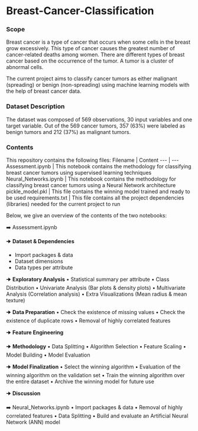 # Breast-Cancer-Classification

### Scope
Breast cancer is a type of cancer that occurs when some cells in the breast grow excessively. This type of cancer causes the greatest number of cancer-related deaths among women. There are different types of breast cancer based on the occurrence of the tumor. A tumor is a cluster of abnormal cells. 

The current project aims to classify cancer tumors as either malignant (spreading) or benign (non-spreading) using machine learning models with the help of breast cancer data.

### Dataset Description
The dataset was composed of 569 observations, 30 input variables and one target variable. Out of the 569 cancer tumors, 357 (63%) were labeled as benign tumors and 212 (37%) as malignant tumors.

### Contents
This repository contains the following files:
Filename | Content
--- | ---
Assessment.ipynb | This notebook contains the methodology for classifying breast cancer tumors using supervised learning techniques
Neural_Networks.ipynb | This notebook contains the methodology for classifying breast cancer tumors using a Neural Network architecture
pickle_model.pkl | This file contains the winning model trained and ready to be used
requirements.txt | This file contains all the project dependencies (libraries) needed for the current project to run

Below, we give an overview of the contents of the two notebooks:

:arrow_right: Assessment.ipynb

🠊 **Dataset & Dependencies**
* Import packages & data
* Dataset dimensions
* Data types per attribute


🠊 **Exploratory Analysis**
•	Statistical summary per attribute
•	Class Distribution
•	Univariate Analysis (Bar plots & density plots)
•	Multivariate Analysis (Correlation analysis)
•	Extra Visualizations (Mean radius & mean texture)

🠊 **Data Preparation**
•	Check the existence of missing values
•	Check the existence of duplicate rows
•	Removal of highly correlated features

🠊 **Feature Engineering**

🠊 **Methodology**
•	Data Splitting
•	Algorithm Selection
•	Feature Scaling
•	Model Building
•	Model Evaluation


🠊 **Model Finalization**
•	Select the winning algorithm
•	Evaluation of the winning algorithm on the validation set
•	Train the winning algorithm over the entire dataset
•	Archive the winning model for future use

🠊 **Discussion**


:arrow_right: Neural_Networks.ipynb
•	Import packages & data
•	Removal of highly correlated features
•	Data Splitting
•	Build and evaluate an Artificial Neural Network (ANN) model
